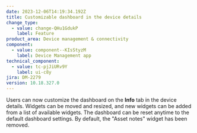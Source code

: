 ```yaml
---
date: 2023-12-06T14:19:34.192Z
title: Customizable dashboard in the device details
change_type:
  - value: change-QHu1GdukP
    label: Feature
product_area: Device management & connectivity
component:
  - value: component--KIsStyzM
    label: Device Management app
technical_component:
  - value: tc-pjJiURv9Y
    label: ui-c8y
jira: DM-2279
version: 10.18.327.0
---
```

Users can now customize the dashboard on the <b>Info</b> tab in the device details. Widgets can be moved and resized, and new widgets can be added from a list of available widgets. The dashboard can be reset anytime to the default dashboard settings. By default, the "Asset notes" widget has been removed.
